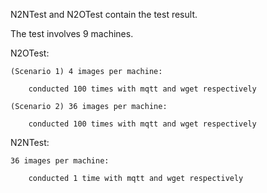 N2NTest and N2OTest contain the test result.

The test involves 9 machines.

N2OTest:

    (Scenario 1) 4 images per machine:

        conducted 100 times with mqtt and wget respectively

    (Scenario 2) 36 images per machine:

        conducted 100 times with mqtt and wget respectively

N2NTest: 

    36 images per machine:

        conducted 1 time with mqtt and wget respectively
